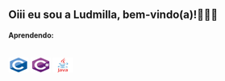 ## Oiii eu sou a Ludmilla, bem-vindo(a)!👩🏽‍💻



#### Aprendendo:
<div
  style="display: inline_block"><br>
  <img align="center" alt="Linne-C" height="30" width="40" src="https://raw.githubusercontent.com/devicons/devicon/master/icons/c/c-original.svg">
  <img align="center" alt="Linne-Csharp" height="30" width="40" src="https://raw.githubusercontent.com/devicons/devicon/master/icons/csharp/csharp-original.svg">
  <img align="center" alt="Linne-java" height="30" width="40" src="https://raw.githubusercontent.com/devicons/devicon/master/icons/java/java-original-wordmark.svg">
</div>
